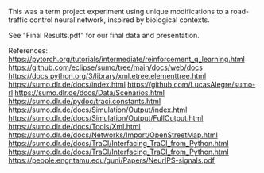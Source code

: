 This was a term project experiment using unique modifications to a road-traffic control neural network, inspired by biological contexts.

See "Final Results.pdf" for our final data and presentation.

References:
https://pytorch.org/tutorials/intermediate/reinforcement_q_learning.html
https://github.com/eclipse/sumo/tree/main/docs/web/docs
https://docs.python.org/3/library/xml.etree.elementtree.html
https://sumo.dlr.de/docs/index.html
https://github.com/LucasAlegre/sumo-rl
https://sumo.dlr.de/docs/Data/Scenarios.html
https://sumo.dlr.de/pydoc/traci.constants.html
https://sumo.dlr.de/docs/Simulation/Output/index.html
https://sumo.dlr.de/docs/Simulation/Output/FullOutput.html
https://sumo.dlr.de/docs/Tools/Xml.html
https://sumo.dlr.de/docs/Networks/Import/OpenStreetMap.html
https://sumo.dlr.de/docs/TraCI/Interfacing_TraCI_from_Python.html
https://sumo.dlr.de/docs/TraCI/Interfacing_TraCI_from_Python.html
https://people.engr.tamu.edu/guni/Papers/NeurIPS-signals.pdf
